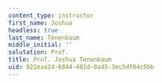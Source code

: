 ```yaml
---
content_type: instructor
first_name: Joshua
headless: true
last_name: Tenenbaum
middle_initial: ''
salutation: Prof.
title: Prof. Joshua Tenenbaum
uid: 922eaa24-6844-481d-0a45-3ec5df04c5bb
---
```

